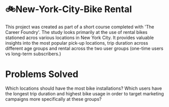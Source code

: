 # 🚲New-York-City-Bike Rental
This project was created as part of a short course completed with 'The Career Foundry'. The study looks primarily at the use of rental bikes stationed acros various locations in New York City. It provides valuable insights into the most popular pick-up locations, trip duration across different age groups and  rental across the two user groups (one-time users vs long-term subscribers.)

# Problems Solved
Which locations should have the most bike installations?
Which users have the longest trip duration and highest bike usage in order to target marketing campaigns more specifically at these groups?
